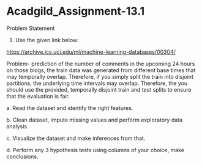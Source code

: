 # Acadgild_Assignment-13.1
Problem Statement
1. Use the given link below:

https://archive.ics.uci.edu/ml/machine-learning-databases/00304/

Problem- prediction of the number of comments in the upcoming 24 hours on those
blogs, the train data was generated from different base times that may temporally
overlap. Therefore, if you simply split the train into disjoint partitions, the
underlying time intervals may overlap. Therefore, the you should use the provided,
temporally disjoint train and test splits to ensure that the evaluation is fair.

a. Read the dataset and identify the right features.

b. Clean dataset, impute missing values and perform exploratory data analysis.

c. Visualize the dataset and make inferences from that.

d. Perform any 3 hypothesis tests using columns of your choice, make conclusions.
